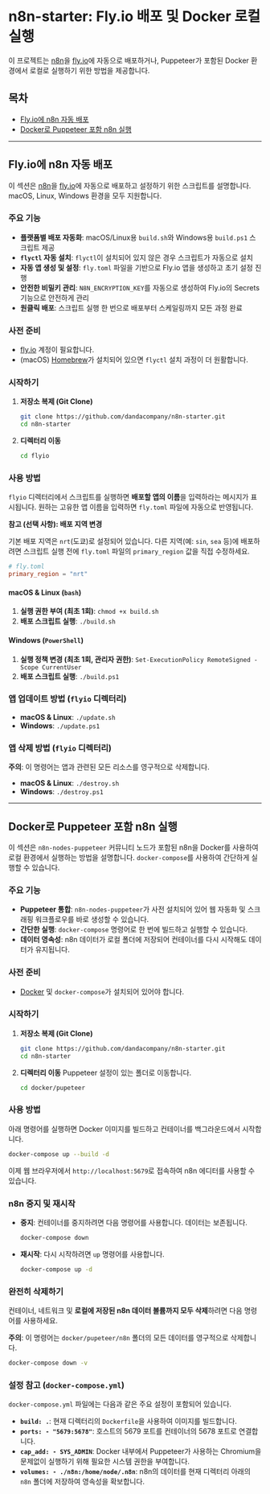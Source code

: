 # n8n-starter: Fly.io 배포 및 Docker 로컬 실행

이 프로젝트는 [n8n](https://n8n.io/)을 [fly.io](https://fly.io/)에 자동으로 배포하거나, Puppeteer가 포함된 Docker 환경에서 로컬로 실행하기 위한 방법을 제공합니다.

## 목차

- [Fly.io에 n8n 자동 배포](#flyio에-n8n-자동-배포)
- [Docker로 Puppeteer 포함 n8n 실행](#docker로-puppeteer-포함-n8n-실행)

---

## Fly.io에 n8n 자동 배포

이 섹션은 [n8n](https://n8n.io/)을 [fly.io](https://fly.io/)에 자동으로 배포하고 설정하기 위한 스크립트를 설명합니다. macOS, Linux, Windows 환경을 모두 지원합니다.

### 주요 기능

- **플랫폼별 배포 자동화**: macOS/Linux용 `build.sh`와 Windows용 `build.ps1` 스크립트 제공
- **`flyctl` 자동 설치**: `flyctl`이 설치되어 있지 않은 경우 스크립트가 자동으로 설치
- **자동 앱 생성 및 설정**: `fly.toml` 파일을 기반으로 Fly.io 앱을 생성하고 초기 설정 진행
- **안전한 비밀키 관리**: `N8N_ENCRYPTION_KEY`를 자동으로 생성하여 Fly.io의 Secrets 기능으로 안전하게 관리
- **원클릭 배포**: 스크립트 실행 한 번으로 배포부터 스케일링까지 모든 과정 완료

### 사전 준비

- [fly.io](https://fly.io/) 계정이 필요합니다.
- (macOS) [Homebrew](https://brew.sh/index_ko)가 설치되어 있으면 `flyctl` 설치 과정이 더 원활합니다.

### 시작하기

1.  **저장소 복제 (Git Clone)**
    ```bash
    git clone https://github.com/dandacompany/n8n-starter.git
    cd n8n-starter
    ```

2.  **디렉터리 이동**
    ```bash
    cd flyio
    ```

### 사용 방법

`flyio` 디렉터리에서 스크립트를 실행하면 **배포할 앱의 이름**을 입력하라는 메시지가 표시됩니다. 원하는 고유한 앱 이름을 입력하면 `fly.toml` 파일에 자동으로 반영됩니다.

**참고 (선택 사항): 배포 지역 변경**

기본 배포 지역은 `nrt`(도쿄)로 설정되어 있습니다. 다른 지역(예: `sin`, `sea` 등)에 배포하려면 스크립트 실행 전에 `fly.toml` 파일의 `primary_region` 값을 직접 수정하세요.

```toml
# fly.toml
primary_region = "nrt"
```

#### macOS & Linux (`bash`)
1.  **실행 권한 부여 (최초 1회)**: `chmod +x build.sh`
2.  **배포 스크립트 실행**: `./build.sh`

#### Windows (`PowerShell`)
1.  **실행 정책 변경 (최초 1회, 관리자 권한)**: `Set-ExecutionPolicy RemoteSigned -Scope CurrentUser`
2.  **배포 스크립트 실행**: `./build.ps1`

### 앱 업데이트 방법 (`flyio` 디렉터리)
- **macOS & Linux**: `./update.sh`
- **Windows**: `./update.ps1`

### 앱 삭제 방법 (`flyio` 디렉터리)
**주의**: 이 명령어는 앱과 관련된 모든 리소스를 영구적으로 삭제합니다.
- **macOS & Linux**: `./destroy.sh`
- **Windows**: `./destroy.ps1`

---

## Docker로 Puppeteer 포함 n8n 실행

이 섹션은 `n8n-nodes-puppeteer` 커뮤니티 노드가 포함된 n8n을 Docker를 사용하여 로컬 환경에서 실행하는 방법을 설명합니다. `docker-compose`를 사용하여 간단하게 실행할 수 있습니다.

### 주요 기능

- **Puppeteer 통합**: `n8n-nodes-puppeteer`가 사전 설치되어 있어 웹 자동화 및 스크래핑 워크플로우를 바로 생성할 수 있습니다.
- **간단한 실행**: `docker-compose` 명령어로 한 번에 빌드하고 실행할 수 있습니다.
- **데이터 영속성**: n8n 데이터가 로컬 폴더에 저장되어 컨테이너를 다시 시작해도 데이터가 유지됩니다.

### 사전 준비

- [Docker](https://www.docker.com/products/docker-desktop/) 및 `docker-compose`가 설치되어 있어야 합니다.

### 시작하기

1.  **저장소 복제 (Git Clone)**
    ```bash
    git clone https://github.com/dandacompany/n8n-starter.git
    cd n8n-starter
    ```

2.  **디렉터리 이동**
    Puppeteer 설정이 있는 폴더로 이동합니다.
    ```bash
    cd docker/pupeteer
    ```

### 사용 방법

아래 명령어를 실행하면 Docker 이미지를 빌드하고 컨테이너를 백그라운드에서 시작합니다.

```bash
docker-compose up --build -d
```

이제 웹 브라우저에서 `http://localhost:5679`로 접속하여 n8n 에디터를 사용할 수 있습니다.

### n8n 중지 및 재시작

- **중지**: 컨테이너를 중지하려면 다음 명령어를 사용합니다. 데이터는 보존됩니다.
  ```bash
  docker-compose down
  ```

- **재시작**: 다시 시작하려면 `up` 명령어를 사용합니다.
  ```bash
  docker-compose up -d
  ```

### 완전히 삭제하기

컨테이너, 네트워크 및 **로컬에 저장된 n8n 데이터 볼륨까지 모두 삭제**하려면 다음 명령어를 사용하세요.

**주의**: 이 명령어는 `docker/pupeteer/n8n` 폴더의 모든 데이터를 영구적으로 삭제합니다.
```bash
docker-compose down -v
```

### 설정 참고 (`docker-compose.yml`)

`docker-compose.yml` 파일에는 다음과 같은 주요 설정이 포함되어 있습니다.

- **`build: .`**: 현재 디렉터리의 `Dockerfile`을 사용하여 이미지를 빌드합니다.
- **`ports: - "5679:5678"`**: 호스트의 5679 포트를 컨테이너의 5678 포트로 연결합니다.
- **`cap_add: - SYS_ADMIN`**: Docker 내부에서 Puppeteer가 사용하는 Chromium을 문제없이 실행하기 위해 필요한 시스템 권한을 부여합니다.
- **`volumes: - ./n8n:/home/node/.n8n`**: n8n의 데이터를 현재 디렉터리 아래의 `n8n` 폴더에 저장하여 영속성을 확보합니다.